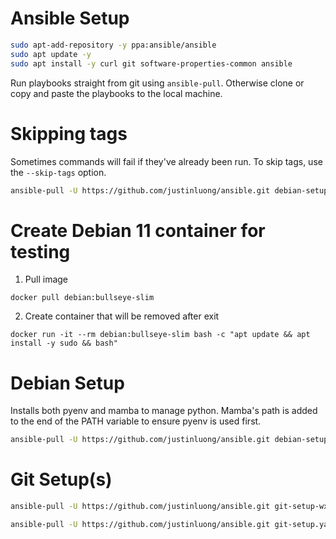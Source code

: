 # Ansible Setup
```bash
sudo apt-add-repository -y ppa:ansible/ansible
sudo apt update -y
sudo apt install -y curl git software-properties-common ansible
```

Run playbooks straight from git using `ansible-pull`. Otherwise clone or copy and paste the playbooks to the local machine.

# Skipping tags
Sometimes commands will fail if they've already been run. To skip tags, use the `--skip-tags` option.
```bash
ansible-pull -U https://github.com/justinluong/ansible.git debian-setup.yaml --skip-tags "pyenv"
```

# Create Debian 11 container for testing
1. Pull image
```
docker pull debian:bullseye-slim
```
2. Create container that will be removed after exit
```
docker run -it --rm debian:bullseye-slim bash -c "apt update && apt install -y sudo && bash"
```

# Debian Setup
Installs both pyenv and mamba to manage python. Mamba's path is added to the end of the PATH variable to ensure pyenv is used first.
```bash
ansible-pull -U https://github.com/justinluong/ansible.git debian-setup.yaml
```

# Git Setup(s)
```bash
ansible-pull -U https://github.com/justinluong/ansible.git git-setup-wx.yaml
```
```bash
ansible-pull -U https://github.com/justinluong/ansible.git git-setup.yaml
```
